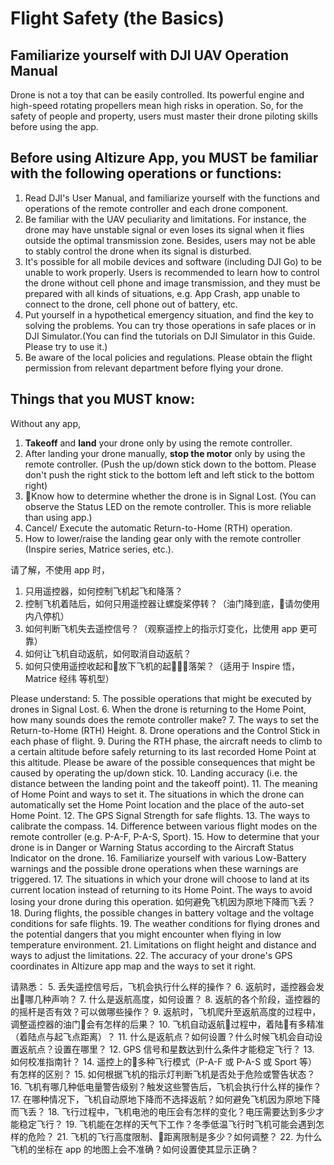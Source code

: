 # Flight Safety (the Basics)

## Familiarize yourself with DJI UAV Operation Manual

Drone is not a toy that can be easily controlled. Its powerful engine and high-speed rotating propellers mean high risks in operation. So, for the safety of people and property, users must master their drone piloting skills before using the app.

## Before using Altizure App, you MUST be familiar with the following operations or functions:

1. Read DJI's User Manual, and familiarize yourself with the functions and operations of the remote controller and each drone component.
2. Be familiar with the UAV peculiarity and limitations. For instance, the drone may have unstable signal or even loses its signal when it flies outside the optimal transmission zone. Besides, users may not be able to stably control the drone when its signal is disturbed.
3. It's possible for all mobile devices and software (including DJI Go) to be unable to work properly. Users is recommended to learn how to control the drone without cell phone and image transmission, and they must be prepared with all kinds of situations, e.g. App Crash, app unable to connect to the drone, cell phone out of battery, etc.
4. Put yourself in a hypothetical emergency situation, and find the key to solving the problems. You can try those operations in safe places or in DJI Simulator.(You can find the tutorials on DJI Simulator in this Guide. Please try to use it.)
5. Be aware of the local policies and regulations. Please obtain the flight permission from relevant department before flying your drone.

## Things that you MUST know:

Without any app,
1. **Takeoff** and **land** your drone only by using the remote controller.
2. After landing your drone manually, **stop the motor** only by using the remote controller. (Push the up/down stick down to the bottom. Please don't push the right stick to the bottom left and left stick to the bottom right)
3. Know how to determine whether the drone is in Signal Lost. (You can observe the Status LED on the remote controller. This is more reliable than using app.)
4. Cancel/ Execute the automatic Return-to-Home (RTH) operation.
20. How to lower/raise the landing gear only with the remote controller (Inspire series, Matrice series, etc.).

请了解，不使用 app 时，
1. 只用遥控器，如何控制飞机起飞和降落？
2. 控制飞机着陆后，如何只用遥控器让螺旋桨停转？（油门降到底，请勿使用内八停机）
3. 如何判断飞机失去遥控信号？（观察遥控上的指示灯变化，比使用 app 更可靠）
4. 如何让飞机自动返航，如何取消自动返航？
20. 如何只使用遥控收起和放下飞机的起落架？（适用于 Inspire 悟，Matrice 经纬 等机型）

Please understand:
5. The possible operations that might be executed by drones in Signal Lost.
6. When the drone is returning to the Home Point, how many sounds does the remote controller make?
7. The ways to set the Return-to-Home (RTH) Height.
8. Drone operations and the Control Stick in each phase of flight.
9. During the RTH phase, the aircraft needs to climb to a certain altitude before safely returning to its last recorded Home Point at this altitude. Please be aware of the possible consequences that might be caused by operating the up/down stick.
10. Landing accuracy (i.e. the distance between the landing point and the takeoff point).
11. The meaning of Home Point and ways to set it. The situations in which the drone can automatically set the Home Point location and the place of the auto-set Home Point.
12. The GPS Signal Strength for safe flights.
13. The ways to calibrate the compass.
14. Difference between various flight modes on the remote controller (e.g. P-A-F, P-A-S, Sport).
15. How to determine that your drone is in Danger or Warning Status according to the Aircraft Status Indicator on the drone.
16. Familiarize yourself with various Low-Battery warnings and the possible drone operations when these warnings are triggered.
17. The situations in which your drone will choose to land at its current location instead of returning to its Home Point. The ways to avoid losing your drone during this operation. 如何避免飞机因为原地下降而飞丢？
18. During flights, the possible changes in battery voltage and the voltage conditions for safe flights.
19. The weather conditions for flying drones and the potential dangers that you might encounter when flying in low temperature environment.
21. Limitations on flight height and distance and ways to adjust the limitations.
22. The accuracy of your drone's GPS coordinates in Altizure app map and the ways to set it right.

请熟悉：
5. 丢失遥控信号后，飞机会执行什么样的操作？
6. 返航时，遥控器会发出哪几种声响？
7. 什么是返航高度，如何设置？
8. 返航的各个阶段，遥控器的的摇杆是否有效？可以做哪些操作？
9. 返航时，飞机爬升至返航高度的过程中，调整遥控器的油门会有怎样的后果？
10. 飞机自动返航过程中，着陆有多精准（着陆点与起飞点距离）？
11. 什么是返航点？如何设置？什么时候飞机会自动设置返航点？设置在哪里？
12. GPS 信号和星数达到什么条件才能稳定飞行？
13. 如何校准指南针？
14. 遥控上的多种飞行模式（P-A-F 或 P-A-S 或 Sport 等）有怎样的区别？
15. 如何根据飞机的指示灯判断飞机是否处于危险或警告状态？
16. 飞机有哪几种低电量警告级别？触发这些警告后，飞机会执行什么样的操作？
17. 在哪种情况下，飞机自动原地下降而不选择返航？如何避免飞机因为原地下降而飞丢？
18. 飞行过程中，飞机电池的电压会有怎样的变化？电压需要达到多少才能稳定飞行？
19. 飞机能在怎样的天气下工作？冬季低温飞行时飞机可能会遇到怎样的危险？
21. 飞机的飞行高度限制、距离限制是多少？如何调整？
22. 为什么飞机的坐标在 app 的地图上会不准确？如何设置使其显示正确？